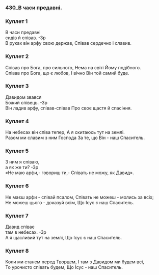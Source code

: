 ### 430_В часи предавні.
### Куплет 1
В часи предавні <br/>сидів й співав. -Зр <br/>В руках він арфу свою держав, Співав сердечно і славив.
### Куплет 2
Співав про Бога, про сильного, Нема на світі Йому подібного.<br/>Співав про Бога, що є любов, І вічно Він той самий буде.
### Куплет 3
Давидом звався <br/>Божий співець. -Зр <br/>Він ладив арфу, співав-співав Про своє щастя й спасіння.
### Куплет 4
На небесах він співа тепер, А я скитаюсь тут на землі.<br/>Разом ми славим з ним Господа За те, що Він - наш Спаситель.
### Куплет 5
З ним я співаю, <br/>а як же ти? -Зр <br/>«Не маю арфи,- говориш ти,- Співать не можу, як Давид».
### Куплет 6
Не маєш арфи - співай псалом, Співать не можеш - молись за всіх;<br/>Не можеш цього - доказуй всім, Що Ісус є наш Спаситель.
### Куплет 7
Давид співає <br/>там в небесах. -Зр <br/>А я щасливий тут на землі, Що Ісус є наш Спаситель.
### Куплет 8
Коли ми станем перед Творцем, І там з Давидом ми будем всі,<br/>То урочисто співать будем, Що Ісус - наш Спаситель.
